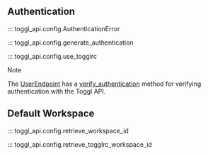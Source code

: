 ## Authentication

::: toggl_api.config.AuthenticationError

::: toggl_api.config.generate_authentication

::: toggl_api.config.use_togglrc

> [!NOTE]  
> The [UserEndpoint](user.md#toggl_api.UserEndpoint) has a [verify_authentication](user.md#toggl_api.UserEndpoint.check_authentication) method for verifying authentication with the Toggl API.

## Default Workspace

::: toggl_api.config.retrieve_workspace_id

::: toggl_api.config.retrieve_togglrc_workspace_id
